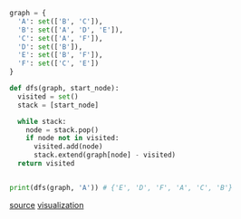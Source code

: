 ```python
graph = {
  'A': set(['B', 'C']),
  'B': set(['A', 'D', 'E']),
  'C': set(['A', 'F']),
  'D': set(['B']),
  'E': set(['B', 'F']),
  'F': set(['C', 'E'])
}

def dfs(graph, start_node):
  visited = set()
  stack = [start_node]

  while stack:
    node = stack.pop()
    if node not in visited:
      visited.add(node)
      stack.extend(graph[node] - visited)
  return visited


print(dfs(graph, 'A')) # {'E', 'D', 'F', 'A', 'C', 'B'}
```

[source](https://eddmann.com/posts/depth-first-search-and-breadth-first-search-in-python/)
[visualization](https://www.cs.usfca.edu/~galles/visualization/DFS.html)